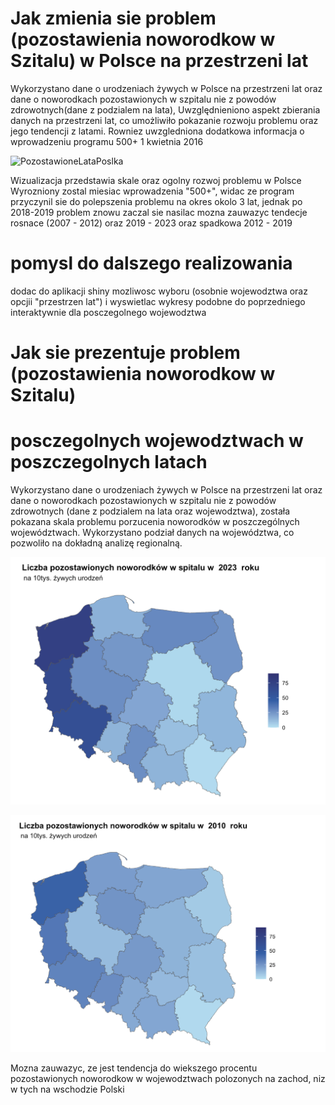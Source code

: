# Jak zmienia sie problem (pozostawienia noworodkow w Szitalu) w Polsce na przestrzeni lat 

Wykorzystano dane o urodzeniach żywych w Polsce na przestrzeni lat oraz dane
o noworodkach pozostawionych w szpitalu nie z powodów zdrowotnych(dane z podzialem na lata), 
Uwzględnieniono aspekt zbierania
danych na przestrzeni lat, co umożliwiło pokazanie rozwoju problemu oraz jego 
tendencji z latami. Rowniez uwzgledniona dodatkowa informacja
o wprowadzeniu programu 500+ 1 kwietnia 2016

![PozostawioneLataPoslka](PozostawioneLataPoslka.png)

Wizualizacja przedstawia skale oraz ogolny rozwoj problemu w Polsce
Wyrozniony zostal miesiac wprowadzenia "500+", widac ze program
przyczynil sie do polepszenia problemu na okres okolo 3 lat,
jednak po 2018-2019 problem znowu zaczal sie nasilac
mozna zauwazyc tendecje rosnace (2007 - 2012) oraz 2019 - 2023
oraz spadkowa 2012 - 2019

# pomysl do dalszego realizowania
dodac do aplikacji shiny mozliwosc wyboru (osobnie wojewodztwa oraz opcjii
"przestrzen lat") i wyswietlac wykresy podobne do poprzedniego interaktywnie dla
posczegolnego wojewodztwa


# Jak sie prezentuje  problem (pozostawienia noworodkow w Szitalu) 
# posczegolnych wojewodztwach w poszczegolnych latach

Wykorzystano dane o urodzeniach żywych w Polsce na przestrzeni lat oraz dane
o noworodkach pozostawionych w szpitalu nie z powodów zdrowotnych
(dane z podzialem na lata oraz wojewodztwa),
została pokazana skala problemu porzucenia noworodków w poszczególnych
województwach. Wykorzystano podział danych na województwa, co pozwoliło
na dokładną analizę regionalną.

![2023](2023.png)

![2010](2010.png)

Mozna zauwazyc, ze jest tendencja do wiekszego procentu pozostawionych noworodkow
w wojewodztwach polozonych na zachod, niz w tych na wschodzie Polski

